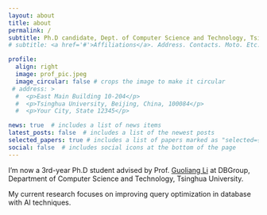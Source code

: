 ```yaml
---
layout: about
title: about
permalink: /
subtitle: Ph.D candidate, Dept. of Computer Science and Technology, Tsinghua University
# subtitle: <a href='#'>Affiliations</a>. Address. Contacts. Moto. Etc.

profile:
  align: right
  image: prof_pic.jpeg
  image_circular: false # crops the image to make it circular
 # address: >
  #  <p>East Main Building 10-204</p>
  #  <p>Tsinghua University, Beijing, China, 100084</p>
  #  <p>Your City, State 12345</p>

news: true  # includes a list of news items
latest_posts: false  # includes a list of the newest posts
selected_papers: true # includes a list of papers marked as "selected={true}"
social: false  # includes social icons at the bottom of the page
---
```



I’m now a 3rd-year Ph.D student advised by Prof. [Guoliang Li](https://dbgroup.cs.tsinghua.edu.cn/ligl/) at DBGroup, Department of Computer Science and Technology, Tsinghua University. 

My current research focuses on improving query optimization in database with AI techniques.

